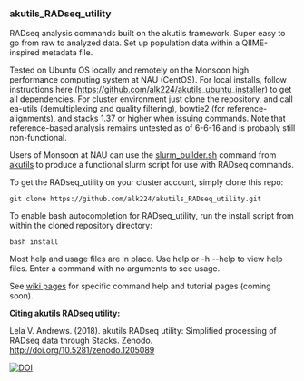 ### akutils_RADseq_utility  

RADseq analysis commands built on the akutils framework. Super easy to go from raw to analyzed data. Set up population data within a QIIME-inspired metadata file.  

Tested on Ubuntu OS locally and remotely on the Monsoon high performance computing system at NAU (CentOS). For local installs, follow instructions here (https://github.com/alk224/akutils_ubuntu_installer) to get all dependencies. For cluster environment just clone the repository, and call ea-utils (demultiplexing and quality filtering), bowtie2 (for reference-alignments), and stacks 1.37 or higher when issuing commands. Note that reference-based analysis remains untested as of 6-6-16 and is probably still non-functional.

Users of Monsoon at NAU can use the [slurm_builder.sh](https://github.com/alk224/akutils-v1.2/wiki/slurm_builder.sh) command from [akutils](http://alk224.github.io/akutils-v1.2/) to produce a functional slurm script for use with RADseq commands.

To get the RADseq_utility on your cluster account, simply clone this repo:  

    git clone https://github.com/alk224/akutils_RADseq_utility.git

To enable bash autocompletion for RADseq_utility, run the install script from within the cloned repository directory:  

    bash install  


Most help and usage files are in place. Use help or -h --help to view help files. Enter a command with no arguments to see usage.  

See [wiki pages](https://github.com/alk224/akutils_RADseq_utility/wiki) for specific command help and tutorial pages (coming soon).  

**Citing akutils RADseq utility:**  

Lela V. Andrews. (2018). akutils RADseq utility: Simplified processing of RADseq data through Stacks. Zenodo. http://doi.org/10.5281/zenodo.1205089

[![DOI](https://zenodo.org/badge/44690256.svg)](https://zenodo.org/badge/latestdoi/44690256)
